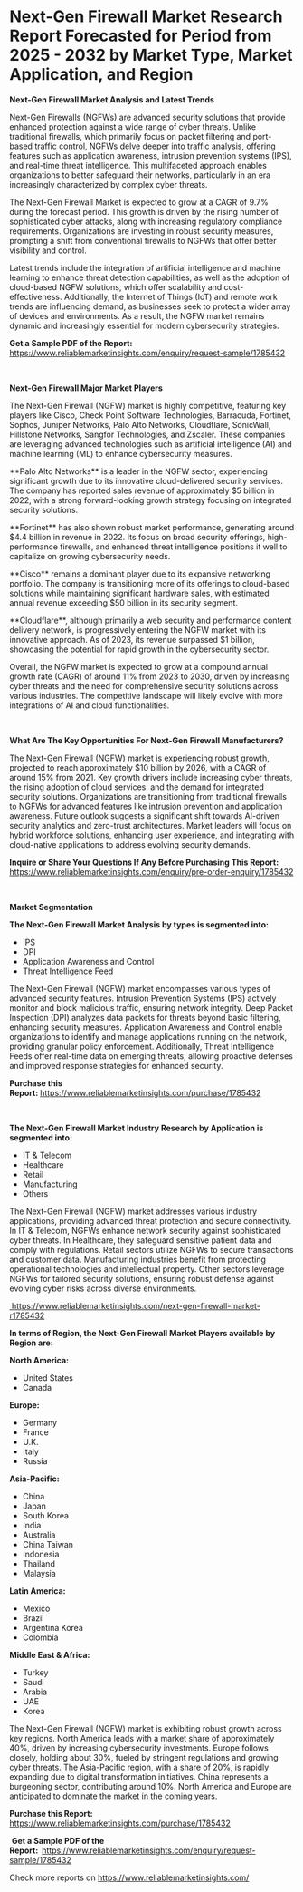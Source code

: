 <p><h1>Next-Gen Firewall Market Research Report Forecasted for Period from 2025 -  2032 by Market Type, Market Application, and Region</h1></p><p><strong>Next-Gen Firewall Market Analysis and Latest Trends</strong></p>
<p><p>Next-Gen Firewalls (NGFWs) are advanced security solutions that provide enhanced protection against a wide range of cyber threats. Unlike traditional firewalls, which primarily focus on packet filtering and port-based traffic control, NGFWs delve deeper into traffic analysis, offering features such as application awareness, intrusion prevention systems (IPS), and real-time threat intelligence. This multifaceted approach enables organizations to better safeguard their networks, particularly in an era increasingly characterized by complex cyber threats.</p><p>The Next-Gen Firewall Market is expected to grow at a CAGR of 9.7% during the forecast period. This growth is driven by the rising number of sophisticated cyber attacks, along with increasing regulatory compliance requirements. Organizations are investing in robust security measures, prompting a shift from conventional firewalls to NGFWs that offer better visibility and control.</p><p>Latest trends include the integration of artificial intelligence and machine learning to enhance threat detection capabilities, as well as the adoption of cloud-based NGFW solutions, which offer scalability and cost-effectiveness. Additionally, the Internet of Things (IoT) and remote work trends are influencing demand, as businesses seek to protect a wider array of devices and environments. As a result, the NGFW market remains dynamic and increasingly essential for modern cybersecurity strategies.</p></p>
<p><strong>Get a Sample PDF of the Report:&nbsp;</strong> <a href="https://www.reliablemarketinsights.com/enquiry/request-sample/1785432?utm_campaign=3204&utm_medium=2&utm_source=Github&utm_content=ia&utm_term=25032025&utm_id=next-gen-firewall">https://www.reliablemarketinsights.com/enquiry/request-sample/1785432</a></p>
<p>&nbsp;</p>
<p><strong>Next-Gen Firewall Major Market Players</strong></p>
<p><p>The Next-Gen Firewall (NGFW) market is highly competitive, featuring key players like Cisco, Check Point Software Technologies, Barracuda, Fortinet, Sophos, Juniper Networks, Palo Alto Networks, Cloudflare, SonicWall, Hillstone Networks, Sangfor Technologies, and Zscaler. These companies are leveraging advanced technologies such as artificial intelligence (AI) and machine learning (ML) to enhance cybersecurity measures.</p><p>**Palo Alto Networks** is a leader in the NGFW sector, experiencing significant growth due to its innovative cloud-delivered security services. The company has reported sales revenue of approximately $5 billion in 2022, with a strong forward-looking growth strategy focusing on integrated security solutions.</p><p>**Fortinet** has also shown robust market performance, generating around $4.4 billion in revenue in 2022. Its focus on broad security offerings, high-performance firewalls, and enhanced threat intelligence positions it well to capitalize on growing cybersecurity needs.</p><p>**Cisco** remains a dominant player due to its expansive networking portfolio. The company is transitioning more of its offerings to cloud-based solutions while maintaining significant hardware sales, with estimated annual revenue exceeding $50 billion in its security segment.</p><p>**Cloudflare**, although primarily a web security and performance content delivery network, is progressively entering the NGFW market with its innovative approach. As of 2023, its revenue surpassed $1 billion, showcasing the potential for rapid growth in the cybersecurity sector.</p><p>Overall, the NGFW market is expected to grow at a compound annual growth rate (CAGR) of around 11% from 2023 to 2030, driven by increasing cyber threats and the need for comprehensive security solutions across various industries. The competitive landscape will likely evolve with more integrations of AI and cloud functionalities.</p></p>
<p>&nbsp;</p>
<p><strong>What Are The Key Opportunities For Next-Gen Firewall Manufacturers?</strong></p>
<p><p>The Next-Gen Firewall (NGFW) market is experiencing robust growth, projected to reach approximately $10 billion by 2026, with a CAGR of around 15% from 2021. Key growth drivers include increasing cyber threats, the rising adoption of cloud services, and the demand for integrated security solutions. Organizations are transitioning from traditional firewalls to NGFWs for advanced features like intrusion prevention and application awareness. Future outlook suggests a significant shift towards AI-driven security analytics and zero-trust architectures. Market leaders will focus on hybrid workforce solutions, enhancing user experience, and integrating with cloud-native applications to address evolving security demands.</p></p>
<p><strong>Inquire or Share Your Questions If Any Before Purchasing This Report:</strong> <a href="https://www.reliablemarketinsights.com/enquiry/pre-order-enquiry/1785432?utm_campaign=3204&utm_medium=2&utm_source=Github&utm_content=ia&utm_term=25032025&utm_id=next-gen-firewall">https://www.reliablemarketinsights.com/enquiry/pre-order-enquiry/1785432</a></p>
<p>&nbsp;</p>
<p><strong>Market Segmentation</strong></p>
<p><strong>The Next-Gen Firewall Market Analysis by types is segmented into:</strong></p>
<p><ul><li>IPS</li><li>DPI</li><li>Application Awareness and Control</li><li>Threat Intelligence Feed</li></ul></p>
<p><p>The Next-Gen Firewall (NGFW) market encompasses various types of advanced security features. Intrusion Prevention Systems (IPS) actively monitor and block malicious traffic, ensuring network integrity. Deep Packet Inspection (DPI) analyzes data packets for threats beyond basic filtering, enhancing security measures. Application Awareness and Control enable organizations to identify and manage applications running on the network, providing granular policy enforcement. Additionally, Threat Intelligence Feeds offer real-time data on emerging threats, allowing proactive defenses and improved response strategies for enhanced security.</p></p>
<p><strong>Purchase this Report:&nbsp;</strong><a href="https://www.reliablemarketinsights.com/purchase/1785432?utm_campaign=3204&utm_medium=2&utm_source=Github&utm_content=ia&utm_term=25032025&utm_id=next-gen-firewall">https://www.reliablemarketinsights.com/purchase/1785432</a></p>
<p>&nbsp;</p>
<p><strong>The Next-Gen Firewall Market Industry Research by Application is segmented into:</strong></p>
<p><ul><li>IT & Telecom</li><li>Healthcare</li><li>Retail</li><li>Manufacturing</li><li>Others</li></ul></p>
<p><p>The Next-Gen Firewall (NGFW) market addresses various industry applications, providing advanced threat protection and secure connectivity. In IT & Telecom, NGFWs enhance network security against sophisticated cyber threats. In Healthcare, they safeguard sensitive patient data and comply with regulations. Retail sectors utilize NGFWs to secure transactions and customer data. Manufacturing industries benefit from protecting operational technologies and intellectual property. Other sectors leverage NGFWs for tailored security solutions, ensuring robust defense against evolving cyber risks across diverse environments.</p></p>
<p><a href="https://www.reliablemarketinsights.com/next-gen-firewall-market-r1785432?utm_campaign=3204&utm_medium=2&utm_source=Github&utm_content=ia&utm_term=25032025&utm_id=next-gen-firewall">&nbsp;https://www.reliablemarketinsights.com/next-gen-firewall-market-r1785432</a></p>
<p><strong>In terms of Region, the Next-Gen Firewall Market Players available by Region are:</strong></p>
<p>
    <p> <strong> North America: </strong>
        <ul>
            <li>United States</li>
            <li>Canada</li>
        </ul>
        </p> 
    <p> <strong> Europe: </strong>
        <ul>
            <li>Germany</li>
            <li>France</li>
            <li>U.K.</li>
            <li>Italy</li>
            <li>Russia</li>
        </ul>
        </p> 
    <p> <strong> Asia-Pacific: </strong>
        <ul>
            <li>China</li>
            <li>Japan</li>
            <li>South Korea</li>
            <li>India</li>
            <li>Australia</li>
            <li>China Taiwan</li>
            <li>Indonesia</li>
            <li>Thailand</li>
            <li>Malaysia</li>
        </ul>
        </p> 
    <p> <strong> Latin America: </strong>
        <ul>
            <li>Mexico</li>
            <li>Brazil</li>
            <li>Argentina Korea</li>
            <li>Colombia</li>
        </ul>
        </p> 
    <p> <strong> Middle East & Africa: </strong>
        <ul>
            <li>Turkey</li>
            <li>Saudi</li>
            <li>Arabia</li>
            <li>UAE</li>
            <li>Korea</li>
        </ul>
    </p>
    </p>
<p><p>The Next-Gen Firewall (NGFW) market is exhibiting robust growth across key regions. North America leads with a market share of approximately 40%, driven by increasing cybersecurity investments. Europe follows closely, holding about 30%, fueled by stringent regulations and growing cyber threats. The Asia-Pacific region, with a share of 20%, is rapidly expanding due to digital transformation initiatives. China represents a burgeoning sector, contributing around 10%. North America and Europe are anticipated to dominate the market in the coming years.</p></p>
<p><strong>Purchase this Report: </strong><a href="https://www.reliablemarketinsights.com/purchase/1785432?utm_campaign=3204&utm_medium=2&utm_source=Github&utm_content=ia&utm_term=25032025&utm_id=next-gen-firewall">https://www.reliablemarketinsights.com/purchase/1785432</a></p>
<p>&nbsp;<strong>Get a Sample PDF of the Report:&nbsp;&nbsp;</strong><a href="https://www.reliablemarketinsights.com/enquiry/request-sample/1785432?utm_campaign=3204&utm_medium=2&utm_source=Github&utm_content=ia&utm_term=25032025&utm_id=next-gen-firewall">https://www.reliablemarketinsights.com/enquiry/request-sample/1785432</a></p>
<p><strong></strong></p>
<p>Check more reports on <a href="https://www.reliablemarketinsights.com/?utm_campaign=3204&utm_medium=2&utm_source=Github&utm_content=ia&utm_term=25032025&utm_id=next-gen-firewall">https://www.reliablemarketinsights.com/</a></p>